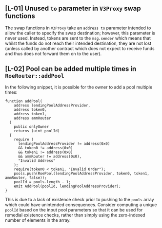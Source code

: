 ## [L-01] Unused `to` parameter in `V3Proxy` swap functions
The swap functions in `V3Proxy` take an `address to` parameter intended to allow the caller to specify the swap destination; however, this parameter is never used. Instead, tokens are sent to the `msg.sender` which means that whilst the funds do not reach their intended destination, they are not lost (unless called by another contract which does not expect to receive funds and thus does not forward them on to the user).

## [L-02] Pool can be added multiple times in `RoeRouter::addPool`
In the following snippet, it is possible for the owner to add a pool multiple times:
```solidity
function addPool(
    address lendingPoolAddressProvider, 
    address token0, 
    address token1, 
    address ammRouter
  ) 
    public onlyOwner 
    returns (uint poolId)
  {
    require (
      lendingPoolAddressProvider != address(0x0) 
      && token0 != address(0x0) 
      && token1 != address(0x0) 
      && ammRouter != address(0x0), 
      "Invalid Address"
    );
    require(token0 < token1, "Invalid Order");
    pools.push(RoePool(lendingPoolAddressProvider, token0, token1, ammRouter, false));
    poolId = pools.length - 1;
    emit AddPool(poolId, lendingPoolAddressProvider);
}
```
This is due to a lack of existence check prior to pushing to the `pools` array which could have unintended consequences. Consider computing a unique `poolId` based on the input pool parameters so that it can be used for remedial existence checks, rather than simply using the zero-indexed number of elements in the array.